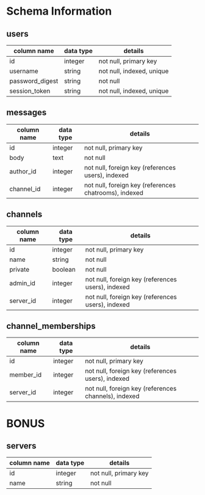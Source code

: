 # Schema Information

## users
column name     | data type | details
----------------|-----------|-----------------------
id              | integer   | not null, primary key
username        | string    | not null, indexed, unique
password_digest | string    | not null
session_token   | string    | not null, indexed, unique

## messages
column name | data type | details
------------|-----------|-----------------------
id          | integer   | not null, primary key
body        | text      | not null
author_id   | integer   | not null, foreign key (references users), indexed
channel_id  | integer   | not null, foreign key (references chatrooms), indexed

## channels
column name | data type | details
------------|-----------|-----------------------
id          | integer   | not null, primary key
name        | string    | not null
private     | boolean   | not null
admin_id    | integer   | not null, foreign key (references users), indexed
server_id   | integer   | not null, foreign key (references users), indexed

## channel_memberships
column name | data type | details
------------|-----------|-----------------------
id          | integer   | not null, primary key
member_id   | integer   | not null, foreign key (references users), indexed
server_id   | integer   | not null, foreign key (references channels), indexed


# BONUS
## servers
column name | data type | details
------------|-----------|-----------------------
id          | integer   | not null, primary key
name        | string    | not null
